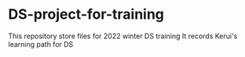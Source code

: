 # DS-project-for-training
This repository store files for 2022 winter DS training
It records Kerui's learning path for DS
